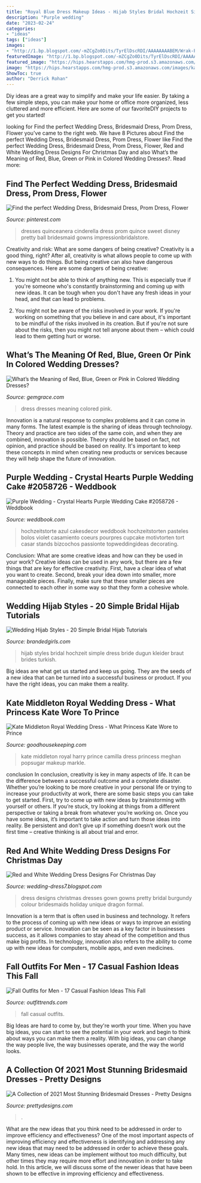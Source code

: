 ```yaml
---
title: "Royal Blue Dress Makeup Ideas - Hijab Styles Bridal Hochzeit Simple Dress Bride Dugun Kleider Braut Brides Turkish"
description: "Purple wedding"
date: "2023-02-24"
categories:
- "ideas"
tags: ["ideas"]
images:
- "http://1.bp.blogspot.com/-mZCgZo0Dits/TyrElDscRDI/AAAAAAAABEM/Wrak-P7TmJU/s1600/Red-and-white-wedding-dress-10.jpg"
featuredImage: "http://1.bp.blogspot.com/-mZCgZo0Dits/TyrElDscRDI/AAAAAAAABEM/Wrak-P7TmJU/s1600/Red-and-white-wedding-dress-10.jpg"
featured_image: "https://hips.hearstapps.com/hmg-prod.s3.amazonaws.com/images/kate-middleton-camilla-royal-wedding-2018-1526730211.jpg?crop=0.800xw:0.601xh;0,0&amp;resize=1200:*"
image: "https://hips.hearstapps.com/hmg-prod.s3.amazonaws.com/images/kate-middleton-camilla-royal-wedding-2018-1526730211.jpg?crop=0.800xw:0.601xh;0,0&amp;resize=1200:*"
ShowToc: true
author: "Derrick Rohan"
---
```



Diy ideas are a great way to simplify and make your life easier. By taking a few simple steps, you can make your home or office more organized, less cluttered and more efficient. Here are some of our favoriteDIY projects to get you started!

	

		
looking for Find the perfect Wedding Dress, Bridesmaid Dress, Prom Dress, Flower you've came to the right web. We have 8 Pictures about Find the perfect Wedding Dress, Bridesmaid Dress, Prom Dress, Flower like Find the perfect Wedding Dress, Bridesmaid Dress, Prom Dress, Flower, Red and White Wedding Dress Designs For Christmas Day and also What’s the Meaning of Red, Blue, Green or Pink in Colored Wedding Dresses?. Read more:
		
    
## Find The Perfect Wedding Dress, Bridesmaid Dress, Prom Dress, Flower

<img loading=lazy src="https://i.pinimg.com/736x/8d/c9/d0/8dc9d0c12c3baf57ffe13ee49d004da2--cinderella-disney-cinderella-dresses.jpg" onerror="this.onerror=null;this.src='https://tse2.mm.bing.net/th?id=OIP.dKxryFcSWybXEzDY4d2sbgHaKS&amp;pid=15.1';" alt="Find the perfect Wedding Dress, Bridesmaid Dress, Prom Dress, Flower">

_Source: pinterest.com_

>dresses quinceanera cinderella dress prom quince sweet disney pretty ball bridesmaid gowns impressionbridalstore. 

	

Creativity and risk: What are some dangers of being creative?
Creativity is a good thing, right? After all, creativity is what allows people to come up with new ways to do things. But being creative can also have dangerous consequences. Here are some dangers of being creative:
1) You might not be able to think of anything new. This is especially true if you're someone who's constantly brainstorming and coming up with new ideas. It can be tough when you don't have any fresh ideas in your head, and that can lead to problems.

2) You might not be aware of the risks involved in your work. If you're working on something that you believe in and care about, it's important to be mindful of the risks involved in its creation. But if you're not sure about the risks, then you might not tell anyone about them – which could lead to them getting hurt or worse.

    
## What’s The Meaning Of Red, Blue, Green Or Pink In Colored Wedding Dresses?

<img loading=lazy src="http://www.gemgrace.com/blog-images/161212-color-meanings-of-wedding-dress/green-wedding-dress.jpg" onerror="this.onerror=null;this.src='https://tse1.mm.bing.net/th?id=OIP.FMgqjr3Zy2K0Rz_Wuehx5AHaKo&amp;pid=15.1';" alt="What’s the Meaning of Red, Blue, Green or Pink in Colored Wedding Dresses?">

_Source: gemgrace.com_

>dress dresses meaning colored pink. 

	

Innovation is a natural response to complex problems and it can come in many forms. The latest example is the sharing of ideas through technology. Theory and practice are two sides of the same coin, and when they are combined, innovation is possible. Theory should be based on fact, not opinion, and practice should be based on reality. It's important to keep these concepts in mind when creating new products or services because they will help shape the future of innovation.

    
## Purple Wedding - Crystal Hearts Purple Wedding Cake #2058726 - Weddbook

<img loading=lazy src="http://s3.weddbook.me/t1/2/0/5/2058726/crystal-hearts-purple-wedding-cake-passionte-purple-pinterest.jpg" onerror="this.onerror=null;this.src='https://tse1.mm.bing.net/th?id=OIP.mSd8e2acZThZl5Ven1CSJgHaKW&amp;pid=15.1';" alt="Purple Wedding - Crystal Hearts Purple Wedding Cake #2058726 - Weddbook">

_Source: weddbook.com_

>hochzeitstorte azul cakesdecor weddbook hochzeitstorten pasteles bolos violet casamiento coeurs pourpres cupcake motivtorten tort casar stands bizcochos passionte topweddingideas decorating. 

	

Conclusion: What are some creative ideas and how can they be used in your work?
Creative ideas can be used in any work, but there are a few things that are key for effective creativity. First, have a clear idea of what you want to create. Second, break your idea down into smaller, more manageable pieces. Finally, make sure that these smaller pieces are connected to each other in some way so that they form a cohesive whole.

    
## Wedding Hijab Styles - 20 Simple Bridal Hijab Tutorials

<img loading=lazy src="http://www.brandedgirls.com/wp-content/uploads/2015/10/wh11.jpg" onerror="this.onerror=null;this.src='https://tse1.mm.bing.net/th?id=OIP.xbUYumc7_xEzNcLSEJGMPAHaJ4&amp;pid=15.1';" alt="Wedding Hijab Styles - 20 Simple Bridal Hijab Tutorials">

_Source: brandedgirls.com_

>hijab styles bridal hochzeit simple dress bride dugun kleider braut brides turkish. 

	

Big ideas are what get us started and keep us going. They are the seeds of a new idea that can be turned into a successful business or product. If you have the right ideas, you can make them a reality.

    
## Kate Middleton Royal Wedding Dress - What Princess Kate Wore To Prince

<img loading=lazy src="https://hips.hearstapps.com/hmg-prod.s3.amazonaws.com/images/kate-middleton-camilla-royal-wedding-2018-1526730211.jpg?crop=0.800xw:0.601xh;0,0&amp;resize=1200:*" onerror="this.onerror=null;this.src='https://tse1.mm.bing.net/th?id=OIP.y5PjegeFhvfcQ5cFFzqVXAHaDt&amp;pid=15.1';" alt="Kate Middleton Royal Wedding Dress - What Princess Kate Wore to Prince">

_Source: goodhousekeeping.com_

>kate middleton royal harry prince camilla dress princess meghan popsugar makeup markle. 

	

conclusion
In conclusion, creativity is key in many aspects of life. It can be the difference between a successful outcome and a complete disaster. Whether you’re looking to be more creative in your personal life or trying to increase your productivity at work, there are some basic steps you can take to get started.
First, try to come up with new ideas by brainstorming with yourself or others. If you’re stuck, try looking at things from a different perspective or taking a break from whatever you’re working on. Once you have some ideas, it’s important to take action and turn those ideas into reality. Be persistent and don’t give up if something doesn’t work out the first time – creative thinking is all about trial and error.

    
## Red And White Wedding Dress Designs For Christmas Day

<img loading=lazy src="http://1.bp.blogspot.com/-mZCgZo0Dits/TyrElDscRDI/AAAAAAAABEM/Wrak-P7TmJU/s1600/Red-and-white-wedding-dress-10.jpg" onerror="this.onerror=null;this.src='https://tse3.mm.bing.net/th?id=OIP.MirSC8O9nWcPXasOh3jihwHaKE&amp;pid=15.1';" alt="Red and White Wedding Dress Designs For Christmas Day">

_Source: wedding-dress7.blogspot.com_

>dress designs christmas dresses gown gowns pretty bridal burgundy colour bridesmaids holiday unique dragon formal. 

	

Innovation is a term that is often used in business and technology. It refers to the process of coming up with new ideas or ways to improve an existing product or service. Innovation can be seen as a key factor in businesses success, as it allows companies to stay ahead of the competition and thus make big profits. In technology, innovation also refers to the ability to come up with new ideas for computers, mobile apps, and even medicines.

    
## Fall Outfits For Men - 17 Casual Fashion Ideas This Fall

<img loading=lazy src="http://www.outfittrends.com/wp-content/uploads/2016/01/RAYBAN_AVIATORS.jpg" onerror="this.onerror=null;this.src='https://tse4.mm.bing.net/th?id=OIP.3xzbxp6JnFT6y2wB_g74qwHaLH&amp;pid=15.1';" alt="Fall Outfits for Men - 17 Casual Fashion Ideas This Fall">

_Source: outfittrends.com_

>fall casual outfits. 

	

Big Ideas are hard to come by, but they're worth your time. When you have big ideas, you can start to see the potential in your work and begin to think about ways you can make them a reality. With big ideas, you can change the way people live, the way businesses operate, and the way the world looks.

    
## A Collection Of 2021 Most Stunning Bridesmaid Dresses - Pretty Designs

<img loading=lazy src="https://www.prettydesigns.com/wp-content/uploads/2014/07/Blue-Bridesmaid-Dress.jpg" onerror="this.onerror=null;this.src='https://tse1.mm.bing.net/th?id=OIP.0WDrAy5VuxtLfpT9IQK6wQHaKm&amp;pid=15.1';" alt="A Collection of 2021 Most Stunning Bridesmaid Dresses - Pretty Designs">

_Source: prettydesigns.com_

>. 

	

What are the new ideas that you think need to be addressed in order to improve efficiency and effectiveness?
One of the most important aspects of improving efficiency and effectiveness is identifying and addressing any new ideas that may need to be addressed in order to achieve these goals. Many times, new ideas can be implement without too much difficulty, but other times they may require more effort and innovation in order to take hold. In this article, we will discuss some of the newer ideas that have been shown to be effective in improving efficiency and effectiveness.

